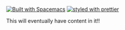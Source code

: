 [![Built with Spacemacs](https://cdn.rawgit.com/syl20bnr/spacemacs/442d025779da2f62fc86c2082703697714db6514/assets/spacemacs-badge.svg)](http://spacemacs.org)
[![styled with prettier](https://img.shields.io/badge/styled_with-prettier-ff69b4.svg)](https://github.com/prettier/prettier)

This will eventually have content in it!!
